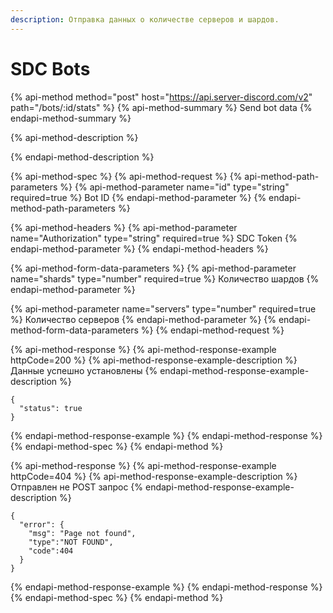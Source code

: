 ```yaml
---
description: Отправка данных о количестве серверов и шардов.
---
```


# SDC Bots

{% api-method method="post" host="https://api.server-discord.com/v2" path="/bots/:id/stats" %}
{% api-method-summary %}
Send bot data
{% endapi-method-summary %}

{% api-method-description %}

{% endapi-method-description %}

{% api-method-spec %}
{% api-method-request %}
{% api-method-path-parameters %}
{% api-method-parameter name="id" type="string" required=true %}
Bot ID
{% endapi-method-parameter %}
{% endapi-method-path-parameters %}

{% api-method-headers %}
{% api-method-parameter name="Authorization" type="string" required=true %}
SDC Token
{% endapi-method-parameter %}
{% endapi-method-headers %}

{% api-method-form-data-parameters %}
{% api-method-parameter name="shards" type="number" required=true %}
Количество шардов
{% endapi-method-parameter %}

{% api-method-parameter name="servers" type="number" required=true %}
Количество серверов
{% endapi-method-parameter %}
{% endapi-method-form-data-parameters %}
{% endapi-method-request %}

{% api-method-response %}
{% api-method-response-example httpCode=200 %}
{% api-method-response-example-description %}
Данные успешно установлены
{% endapi-method-response-example-description %}

```
{
  "status": true
}
```
{% endapi-method-response-example %}
{% endapi-method-response %}
{% endapi-method-spec %}
{% endapi-method %}

{% api-method-response %}
{% api-method-response-example httpCode=404 %}
{% api-method-response-example-description %}
Отправлен не POST запрос
{% endapi-method-response-example-description %}

```
{
  "error": {
    "msg": "Page not found",
    "type":"NOT FOUND",
    "code":404
  }
}
```
{% endapi-method-response-example %}
{% endapi-method-response %}
{% endapi-method-spec %}
{% endapi-method %}                                                                                                 
